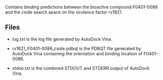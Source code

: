 Contains binding predictions between the bioactive compound F0401-0086 and the cside search space on the virulence factor rv1821.

## Files

- log.txt is the log file generated by AutoDock Vina.

- rv1821_F0401-0086_cside.pdbqt is the PDBQT file generated by AutoDock Vina containing the orientation and binding location of F0401-0086.

- stdoe.txt is the combined STDOUT and STDERR output of AutoDock Vina.

